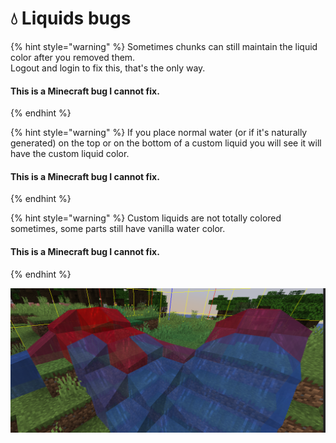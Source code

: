 # 💧 Liquids bugs

{% hint style="warning" %}
Sometimes chunks can still maintain the liquid color after you removed them.\
Logout and login to fix this, that's the only way.

#### **This is a Minecraft bug I cannot fix.**
{% endhint %}

{% hint style="warning" %}
If you place normal water (or if it's naturally generated) on the top or on the bottom of a custom liquid you will see it will have the custom liquid color.

#### **This is a Minecraft bug I cannot fix.**
{% endhint %}

{% hint style="warning" %}
Custom liquids are not totally colored sometimes, some parts still have vanilla water color.

#### **This is a Minecraft bug I cannot fix.**
{% endhint %}

![](<../.gitbook/assets/immagine (14) (1) (2) (3) (3) (4) (4) (5) (7) (8) (3) (10).png>)
